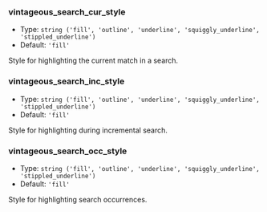 ### vintageous_search_cur_style

- Type: `string ('fill', 'outline', 'underline', 'squiggly_underline', 'stippled_underline')`
- Default: `'fill'`

Style for highlighting the current match in a search.

### vintageous_search_inc_style

- Type: `string ('fill', 'outline', 'underline', 'squiggly_underline', 'stippled_underline')`
- Default: `'fill'`

Style for highlighting during incremental search.

### vintageous_search_occ_style

- Type: `string ('fill', 'outline', 'underline', 'squiggly_underline', 'stippled_underline')`
- Default: `'fill'`

Style for highlighting search occurrences.
